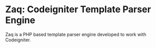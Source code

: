 Zaq: Codeigniter Template Parser Engine
=======================================

Zaq is a PHP based template parser engine developed to work with Codeigniter.